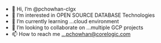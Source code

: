 - 👋 Hi, I’m @pchowhan-clgx
- 👀 I’m interested in OPEN SOURCE DATABASE Technologies
- 🌱 I’m currently learning ...cloud environment
- 💞️ I’m looking to collaborate on ...multiple GCP projects
- 📫 How to reach me ...pchowhan@corelogic.com

<!---
pchowhan-clgx/pchowhan-clgx is a ✨ special ✨ repository because its `README.md` (this file) appears on your GitHub profile.
You can click the Preview link to take a look at your changes.
--->
